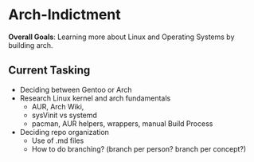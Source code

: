 # Arch-Indictment
**Overall Goals**: Learning more about Linux and Operating Systems by building arch.

## Current Tasking
- Deciding between Gentoo or Arch
- Research Linux kernel and arch fundamentals
	- AUR, Arch Wiki, 
	- sysVinit vs systemd
	- pacman, AUR helpers, wrappers, manual Build Process
- Deciding repo organization
	- Use of .md files
	- How to do branching? (branch per person? branch per concept?)

